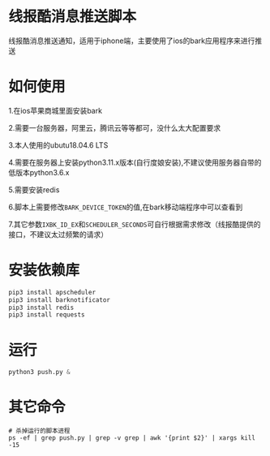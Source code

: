 # 线报酷消息推送脚本
线报酷消息推送通知，适用于iphone端，主要使用了ios的bark应用程序来进行推送

# 如何使用
1.在ios苹果商城里面安装bark

2.需要一台服务器，阿里云，腾讯云等等都可，没什么太大配置要求

3.本人使用的ubutu18.04.6 LTS

4.需要在服务器上安装python3.11.x版本(自行度娘安装),不建议使用服务器自带的低版本python3.6.x

5.需要安装redis

6.脚本上需要修改`BARK_DEVICE_TOKEN`的值,在bark移动端程序中可以查看到

7.其它参数`IXBK_ID_EX`和`SCHEDULER_SECONDS`可自行根据需求修改（线报酷提供的接口，不建议太过频繁的请求）

# 安装依赖库
```python
pip3 install apscheduler
pip3 install barknotificator
pip3 install redis
pip3 install requests
```

# 运行
```python
python3 push.py &
```

# 其它命令
```shell
# 杀掉运行的脚本进程
ps -ef | grep push.py | grep -v grep | awk '{print $2}' | xargs kill -15
```
